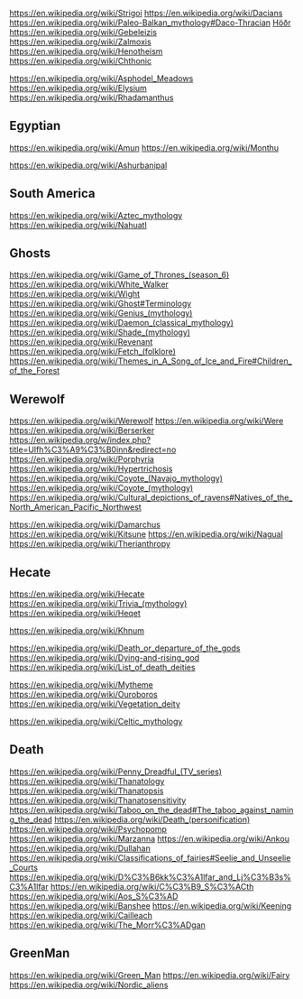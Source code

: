 
<!--
-->

https://en.wikipedia.org/wiki/Strigoi
https://en.wikipedia.org/wiki/Dacians
https://en.wikipedia.org/wiki/Paleo-Balkan_mythology#Daco-Thracian
[Höðr]( https://en.wikipedia.org/wiki/H%C3%B6%C3%B0r )
https://en.wikipedia.org/wiki/Gebeleizis
https://en.wikipedia.org/wiki/Zalmoxis
https://en.wikipedia.org/wiki/Henotheism
https://en.wikipedia.org/wiki/Chthonic

https://en.wikipedia.org/wiki/Asphodel_Meadows
https://en.wikipedia.org/wiki/Elysium
https://en.wikipedia.org/wiki/Rhadamanthus

Egyptian
--------

https://en.wikipedia.org/wiki/Amun
https://en.wikipedia.org/wiki/Monthu

https://en.wikipedia.org/wiki/Ashurbanipal

South America
--------------

https://en.wikipedia.org/wiki/Aztec_mythology
https://en.wikipedia.org/wiki/Nahuatl

Ghosts
-------

https://en.wikipedia.org/wiki/Game_of_Thrones_(season_6)
https://en.wikipedia.org/wiki/White_Walker
https://en.wikipedia.org/wiki/Wight
https://en.wikipedia.org/wiki/Ghost#Terminology
https://en.wikipedia.org/wiki/Genius_(mythology)
https://en.wikipedia.org/wiki/Daemon_(classical_mythology)
https://en.wikipedia.org/wiki/Shade_(mythology)
https://en.wikipedia.org/wiki/Revenant
https://en.wikipedia.org/wiki/Fetch_(folklore)
https://en.wikipedia.org/wiki/Themes_in_A_Song_of_Ice_and_Fire#Children_of_the_Forest

Werewolf
--------

https://en.wikipedia.org/wiki/Werewolf
https://en.wikipedia.org/wiki/Were
https://en.wikipedia.org/wiki/Berserker
https://en.wikipedia.org/w/index.php?title=Ulfh%C3%A9%C3%B0inn&redirect=no
https://en.wikipedia.org/wiki/Porphyria
https://en.wikipedia.org/wiki/Hypertrichosis
https://en.wikipedia.org/wiki/Coyote_(Navajo_mythology)
https://en.wikipedia.org/wiki/Coyote_(mythology)
https://en.wikipedia.org/wiki/Cultural_depictions_of_ravens#Natives_of_the_North_American_Pacific_Northwest

https://en.wikipedia.org/wiki/Damarchus
https://en.wikipedia.org/wiki/Kitsune
https://en.wikipedia.org/wiki/Nagual
https://en.wikipedia.org/wiki/Therianthropy

Hecate
-------

https://en.wikipedia.org/wiki/Hecate
https://en.wikipedia.org/wiki/Trivia_(mythology)
https://en.wikipedia.org/wiki/Heqet

https://en.wikipedia.org/wiki/Khnum

https://en.wikipedia.org/wiki/Death_or_departure_of_the_gods
https://en.wikipedia.org/wiki/Dying-and-rising_god
https://en.wikipedia.org/wiki/List_of_death_deities

https://en.wikipedia.org/wiki/Mytheme
https://en.wikipedia.org/wiki/Ouroboros
https://en.wikipedia.org/wiki/Vegetation_deity

https://en.wikipedia.org/wiki/Celtic_mythology

Death
-----

https://en.wikipedia.org/wiki/Penny_Dreadful_(TV_series)
https://en.wikipedia.org/wiki/Thanatology
https://en.wikipedia.org/wiki/Thanatopsis
https://en.wikipedia.org/wiki/Thanatosensitivity
https://en.wikipedia.org/wiki/Taboo_on_the_dead#The_taboo_against_naming_the_dead
https://en.wikipedia.org/wiki/Death_(personification)
https://en.wikipedia.org/wiki/Psychopomp
https://en.wikipedia.org/wiki/Marzanna
https://en.wikipedia.org/wiki/Ankou
https://en.wikipedia.org/wiki/Dullahan
https://en.wikipedia.org/wiki/Classifications_of_fairies#Seelie_and_Unseelie_Courts
https://en.wikipedia.org/wiki/D%C3%B6kk%C3%A1lfar_and_Lj%C3%B3s%C3%A1lfar
https://en.wikipedia.org/wiki/C%C3%B9_S%C3%ACth
https://en.wikipedia.org/wiki/Aos_S%C3%AD
https://en.wikipedia.org/wiki/Banshee
https://en.wikipedia.org/wiki/Keening
https://en.wikipedia.org/wiki/Cailleach
https://en.wikipedia.org/wiki/The_Morr%C3%ADgan

GreenMan
--------

https://en.wikipedia.org/wiki/Green_Man
https://en.wikipedia.org/wiki/Fairy
https://en.wikipedia.org/wiki/Nordic_aliens

<!-- vim: set autoindent expandtab sw=4 syntax=markdown: -->
